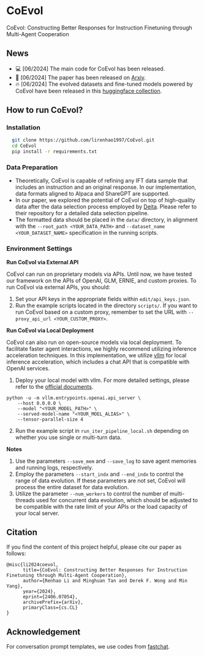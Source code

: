 # CoEvol
CoEvol: Constructing Better Responses for Instruction Finetuning through Multi-Agent Cooperation
## News
- 💻 [06/2024] The main code for CoEvol has been released.
- 📰 [06/2024] The paper has been released on [Arxiv](https://arxiv.org/abs/2406.07054).
- 🔥 [06/2024] The evolved datasets and fine-tuned models powered by CoEvol have been released in this [huggingface collection](https://huggingface.co/collections/CAS-SIAT-ConsistencyAI/coevol-66683b34d45cc54b889c532d).

## How to run CoEvol?
### Installation
```bash
  git clone https://github.com/lirenhao1997/CoEvol.git
  cd CoEvol
  pip install -r requirements.txt
```

### Data Preparation
- Theoretically, CoEvol is capable of refining any IFT data sample that includes an instruction and an original response.
In our implementation, data formats aligned to Alpaca and ShareGPT are supported.
- In our paper, we explored the potential of CoEvol on top of high-quality data after the data selection process employed by [Deita](https://github.com/hkust-nlp/deita). Please refer to their repository for a detailed data selection pipeline.
- The formatted data should be placed in the ```data/``` directory, in alignment with the ```--root_path <YOUR_DATA_PATH>``` and ```--dataset_name <YOUR_DATASET_NAME>``` specification in the running scripts.

### Environment Settings

**Run CoEvol via External API**

CoEvol can run on proprietary models via APIs. Until now, we have tested our framework on the APIs of OpenAI, GLM, ERNIE, and custom proxies. To run CoEvol via external APIs, you should:
1. Set your API keys in the appropriate fields within ```edit/api_keys.json```.
2. Run the example scripts located in the directory ```scripts/```. If you want to run CoEvol based on a custom proxy, remember to set the URL with ```--proxy_api_url <YOUR_CUSTOM_PROXY>```.

**Run CoEvol via Local Deployment**

CoEvol can also run on open-source models via local deployment. To facilitate faster agent interactions, we highly recommend utilizing inference acceleration techniques. In this implementation, we utilize [vllm](https://github.com/vllm-project/vllm) for local inference acceleration, which includes a chat API that is compatible with OpenAI services.
1. Deploy your local model with vllm. For more detailed settings, please refer to the [official documents](https://docs.vllm.ai/en/stable/serving/openai_compatible_server.html).
```
python -u -m vllm.entrypoints.openai.api_server \
    --host 0.0.0.0 \
    --model "<YOUR_MODEL_PATH>" \
	--served-model-name "<YOUR_MOEL_ALIAS>" \
    --tensor-parallel-size 4
```
2. Run the example script in ```run_iter_pipeline_local.sh``` depending on whether you use single or multi-turn data.

**Notes**
1. Use the parameters ```--save_mem``` and ```--save_log``` to save agent memories and running logs, respectively.
2. Employ the parameters ```--start_indx``` and ```--end_indx``` to control the range of data evolution. If these parameters are not set, CoEvol will process the entire dataset for data evolution.
3. Utilize the parameter ```--num_workers``` to control the number of multi-threads used for concurrent data evolution, which should be adjusted to be compatible with the rate limit of your APIs or the load capacity of your local server.

## Citation
If you find the content of this project helpful, please cite our paper as follows:

```
@misc{li2024coevol,
      title={CoEvol: Constructing Better Responses for Instruction Finetuning through Multi-Agent Cooperation}, 
      author={Renhao Li and Minghuan Tan and Derek F. Wong and Min Yang},
      year={2024},
      eprint={2406.07054},
      archivePrefix={arXiv},
      primaryClass={cs.CL}
}
```

## Acknowledgement
For conversation prompt templates, we use codes from [fastchat](https://github.com/lm-sys/FastChat).

